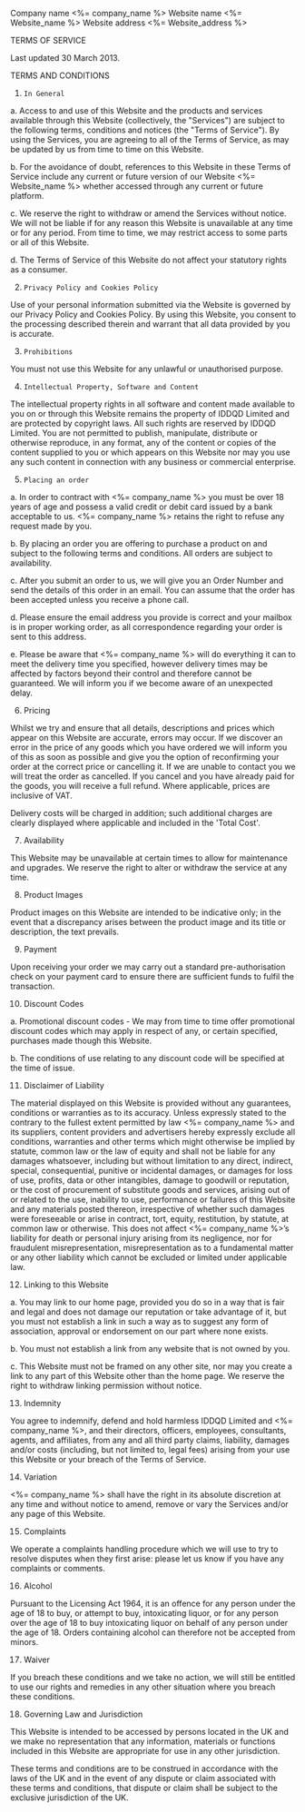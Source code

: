 Company name <%= company_name %>
Website name <%= Website_name %>
Website address <%= Website_address %>



TERMS OF SERVICE

Last updated 30 March 2013.

TERMS AND CONDITIONS

1.     In General

a. Access to and use of this Website and the products and services available through this Website (collectively, the "Services") are subject to the following terms, conditions and notices (the "Terms of Service"). By using the Services, you are agreeing to all of the Terms of Service, as may be updated by us from time to time on this Website.

b. For the avoidance of doubt, references to this Website in these Terms of Service include any current or future version of our Website <%= Website_name %> whether accessed through any current or future platform.

c. We reserve the right to withdraw or amend the Services without notice. We will not be liable if for any reason this Website is unavailable at any time or for any period. From time to time, we may restrict access to some parts or all of this Website.

d. The Terms of Service of this Website do not affect your statutory rights as a consumer.

2.     Privacy Policy and Cookies Policy

Use of your personal information submitted via the Website is governed by our Privacy Policy and Cookies Policy. By using this Website, you consent to the processing described therein and warrant that all data provided by you is accurate.

3.     Prohibitions

You must not use this Website for any unlawful or unauthorised purpose.

4.     Intellectual Property, Software and Content

The intellectual property rights in all software and content made available to you on or through this Website remains the property of IDDQD Limited and are protected by copyright laws. All such rights are reserved by IDDQD Limited. You are not permitted to publish, manipulate, distribute or otherwise reproduce, in any format, any of the content or copies of the content supplied to you or which appears on this Website nor may you use any such content in connection with any business or commercial enterprise.

5.     Placing an order

a. In order to contract with <%= company_name %> you must be over 18 years of age and possess a valid credit or debit card issued by a bank acceptable to us.  <%= company_name %> retains the right to refuse any request made by you.

b. By placing an order you are offering to purchase a product on and subject to the following terms and conditions. All orders are subject to availability.

c. After you submit an order to us, we will give you an Order Number and send the details of this order in an email. You can assume that the order has been accepted unless you receive a phone call.

d. Please ensure the email address you provide is correct and your mailbox is in proper working order, as all correspondence regarding your order is sent to this address.

e. Please be aware that <%= company_name %> will do everything it can to meet the delivery time you specified, however delivery times may be affected by factors beyond their control and therefore cannot be guaranteed. We will inform you if we become aware of an unexpected delay.

6. Pricing

Whilst we try and ensure that all details, descriptions and prices which appear on this Website are accurate, errors may occur. If we discover an error in the price of any goods which you have ordered we will inform you of this as soon as possible and give you the option of reconfirming your order at the correct price or cancelling it. If we are unable to contact you we will treat the order as cancelled. If you cancel and you have already paid for the goods, you will receive a full refund. Where applicable, prices are inclusive of VAT.

Delivery costs will be charged in addition; such additional charges are clearly displayed where applicable and included in the 'Total Cost'.

7. Availability

This Website may be unavailable at certain times to allow for maintenance and upgrades. We reserve the right to alter or withdraw the service at any time.

8. Product Images

Product images on this Website are intended to be indicative only; in the event that a discrepancy arises between the product image and its title or description, the text prevails.

9. Payment

Upon receiving your order we may carry out a standard pre-authorisation check on your payment card to ensure there are sufficient funds to fulfil the transaction.

10. Discount Codes

a. Promotional discount codes - We may from time to time offer promotional discount codes which may apply in respect of any, or certain specified, purchases made though this Website.

b. The conditions of use relating to any discount code will be specified at the time of issue.

11. Disclaimer of Liability

The material displayed on this Website is provided without any guarantees, conditions or warranties as to its accuracy. Unless expressly stated to the contrary to the fullest extent permitted by law <%= company_name %> and its suppliers, content providers and advertisers hereby expressly exclude all conditions, warranties and other terms which might otherwise be implied by statute, common law or the law of equity and shall not be liable for any damages whatsoever, including but without limitation to any direct, indirect, special, consequential, punitive or incidental damages, or damages for loss of use, profits, data or other intangibles, damage to goodwill or reputation, or the cost of procurement of substitute goods and services, arising out of or related to the use, inability to use, performance or failures of this Website and any materials posted thereon, irrespective of whether such damages were foreseeable or arise in contract, tort, equity, restitution, by statute, at common law or otherwise.  This does not affect <%= company_name %>’s liability for death or personal injury arising from its negligence, nor for fraudulent misrepresentation, misrepresentation as to a fundamental matter or any other liability which cannot be excluded or limited under applicable law.

12. Linking to this Website

a. You may link to our home page, provided you do so in a way that is fair and legal and does not damage our reputation or take advantage of it, but you must not establish a link in such a way as to suggest any form of association, approval or endorsement on our part where none exists.

b. You must not establish a link from any website that is not owned by you.

c. This Website must not be framed on any other site, nor may you create a link to any part of this Website other than the home page. We reserve the right to withdraw linking permission without notice.

13. Indemnity

You agree to indemnify, defend and hold harmless IDDQD Limited and <%= company_name %>, and their directors, officers, employees, consultants, agents, and affiliates, from any and all third party claims, liability, damages and/or costs (including, but not limited to, legal fees) arising from your use this Website or your breach of the Terms of Service.

14. Variation

<%= company_name %> shall have the right in its absolute discretion at any time and without notice to amend, remove or vary the Services and/or any page of this Website.

15. Complaints

We operate a complaints handling procedure which we will use to try to resolve disputes when they first arise: please let us know if you have any complaints or comments.

16. Alcohol

Pursuant to the Licensing Act 1964, it is an offence for any person under the age of 18 to buy, or attempt to buy, intoxicating liquor, or for any person over the age of 18 to buy intoxicating liquor on behalf of any person under the age of 18. Orders containing alcohol can therefore not be accepted from minors.

17. Waiver

If you breach these conditions and we take no action, we will still be entitled to use our rights and remedies in any other situation where you breach these conditions.

18. Governing Law and Jurisdiction

This Website is intended to be accessed by persons located in the UK and we make no representation that any information, materials or functions included in this Website are appropriate for use in any other jurisdiction.

These terms and conditions are to be construed in accordance with the laws of the UK and in the event of any dispute or claim associated with these terms and conditions, that dispute or claim shall be subject to the exclusive jurisdiction of the UK.  